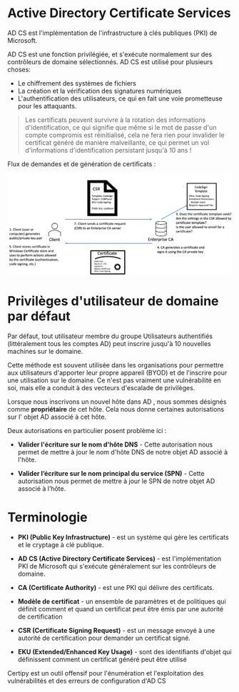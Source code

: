 # Active Directory Certificate Services
AD CS est l'implémentation de l'infrastructure à clés publiques (PKI) de Microsoft.

AD CS est une fonction privilégiée, et s'exécute normalement sur des contrôleurs de domaine sélectionnés. AD CS est utilisé pour plusieurs choses:

- Le chiffrement des systèmes de fichiers
- La création et la vérification des signatures numériques
- L'authentification des utilisateurs, ce qui en fait une voie prometteuse pour les attaquants. 

> Les certificats peuvent survivre à la rotation des informations d'identification, ce qui signifie que même si le mot de passe d'un compte compromis est réinitialisé, cela ne fera rien pour invalider le certificat généré de manière malveillante, ce qui permet un vol d'informations d'identification persistant jusqu'à 10 ans ! 


Flux de demandes et de génération de certificats : 

![](Images/cs.png)


# Privilèges d'utilisateur de domaine par défaut
Par défaut, tout utilisateur membre du groupe Utilisateurs authentifiés (littéralement tous les comptes AD) peut inscrire jusqu'à 10 nouvelles machines sur le domaine.

Cette méthode est souvent utilisée dans les organisations pour permettre aux utilisateurs d'apporter leur propre appareil (BYOD) et de l'inscrire pour une utilisation sur le domaine. Ce n'est pas vraiment une vulnérabilité en soi, mais elle a conduit à des vecteurs d'escalade de privilèges.

Lorsque nous inscrivons un nouvel hôte dans AD , nous sommes désignés comme **propriétaire** de cet hôte. Cela nous donne certaines autorisations sur l' objet AD associé à cet hôte. 

Deux autorisations en particulier posent problème ici :
- **Valider l'écriture sur le nom d'hôte DNS** - Cette autorisation nous permet de mettre à jour le nom d'hôte DNS de notre objet AD associé à l'hôte.

- **Valider l’écriture sur le nom principal du service (SPN)** - Cette autorisation nous permet de mettre à jour le SPN de notre objet AD associé à l’hôte.


# Terminologie

- **PKI (Public Key Infrastructure)** - est un système qui gère les certificats et le cryptage à clé publique.
    
- **AD CS (Active Directory Certificate Services)** - est l'implémentation PKI de Microsoft qui s'exécute généralement sur les contrôleurs de domaine.

- **CA (Certificate Authority)** - est une PKI qui délivre des certificats.
    
- **Modèle de certificat** - un ensemble de paramètres et de politiques qui définit comment et quand un certificat peut être émis par une autorité de certification

- **CSR (Certificate Signing Request)** - est un message envoyé à une autorité de certification pour demander un certificat signé.

- **EKU (Extended/Enhanced Key Usage)** - sont des identifiants d'objet qui définissent comment un certificat généré peut être utilisé


Certipy est un outil offensif pour l'énumération et l'exploitation des vulnérabilités et des erreurs de configuration d'AD CS